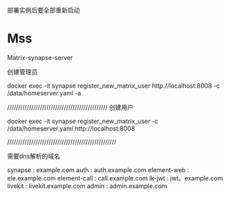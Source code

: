 部署实例后要全部重新启动



# Mss
Matrix-synapse-server

创建管理员

docker exec -it synapse register_new_matrix_user http://localhost:8008 -c /data/homeserver.yaml -a

//////////////////////////////////////////////
创建用户

docker exec -it synapse register_new_matrix_user -c /data/homeserver.yaml http://localhost:8008

//////////////////////////////////////////////////

需要dns解析的域名

synapse      :  example.com
auth         :  auth.example.com
element-web  :  ele.example.com
element-call :  call.example.com
lk-jwt       :  jwt。example.com
livekit      :  livekit.example.com
admin        :  admin.example.com


